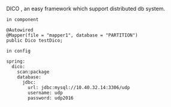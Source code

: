 
DICO , an easy framework which support distributed db system.

    in component
    
    @Autowired
    @Mapper(file = "mapper1", database = "PARTITION")
    public Dico testDico;
    
    in config
    
    spring:
      dico:
        scan:package
        database:
          jdbc:
            url: jdbc:mysql://10.40.32.14:3306/udp
            username: udp
            password: udp2016

